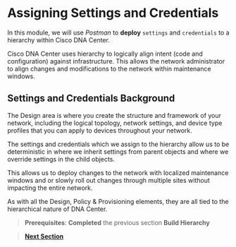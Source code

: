 # Assigning Settings and Credentials

In this module, we will use *Postman* to **deploy** `settings` and `credentials` to a hierarchy within Cisco DNA Center. 

Cisco DNA Center uses hierarchy to logically align intent (code and configuration) against infrastructure. This allows the network administrator to align changes and modifications to the network within maintenance windows.

## Settings and Credentials Background

The Design area is where you create the structure and framework of your network, including the logical topology, network settings, and device type profiles that you can apply to devices throughout your network.

The settings and credentials which we assign to the hierarchy allow us to be deterministic in where we inherit settings from parent objects and where we override settings in the child objects.

This allows us to deploy changes to the network with localized maintenance windows and or slowly roll out changes through multiple sites without impacting the entire network. 

As with all the Design, Policy & Provisioning elements, they are all tied to the hierarchical nature of DNA Center. 

> **Prerequisites**: **Completed** the previous section **Build Hierarchy**

> [**Next Section**](./dnac-2-settings/02-postman.md)
